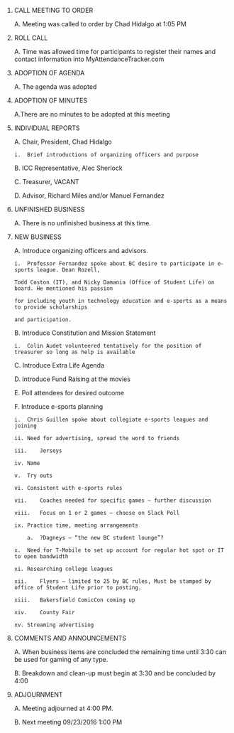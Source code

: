 1.	CALL MEETING TO ORDER

	A.	Meeting was called to order by Chad Hidalgo at 1:05 PM
	
2.	ROLL CALL 

	A.	Time was allowed time for participants to register their names and contact information into MyAttendanceTracker.com
	
3.	ADOPTION OF AGENDA 

	A.	The agenda was adopted
	
4.	ADOPTION OF MINUTES 

	A.There are no minutes to be adopted at this meeting

5.	INDIVIDUAL REPORTS 

	A.	Chair, President, Chad Hidalgo

		i.	Brief introductions of organizing officers and purpose

	B.	ICC Representative, Alec Sherlock

	C.	Treasurer, VACANT

	D.	Advisor, Richard Miles and/or Manuel Fernandez

6.	UNFINISHED BUSINESS 

	A.	There is no unfinished business at this time.

7.	NEW BUSINESS 

	A.	Introduce organizing officers and advisors.
	
		i.	Professor Fernandez spoke about BC desire to participate in e-sports league. Dean Rozell, 
		
		Todd Coston (IT), and Nicky Damania (Office of Student Life) on board. He mentioned his passion 
		
		for including youth in technology education and e-sports as a means to provide scholarships 
		
		and participation.
	
	B.	Introduce Constitution and Mission Statement
		
		i.	Colin Audet volunteered tentatively for the position of treasurer so long as help is available
	
	C.	Introduce Extra Life Agenda
	
	D.	Introduce Fund Raising at the movies
	
	E.	Poll attendees for desired outcome
	
	F.	Introduce e-sports planning
	
		i.	Chris Guillen spoke about collegiate e-sports leagues and joining
		
		ii.	Need for advertising, spread the word to friends
		
		iii.	Jerseys
		
		iv.	Name
		
		v.	Try outs 
		
		vi.	Consistent with e-sports rules
		
		vii.	Coaches needed for specific games – further discussion 
		
		viii.	Focus on 1 or 2 games – choose on Slack Poll
		
		ix.	Practice time, meeting arrangements
			
			a.	?Dagneys – “the new BC student lounge”?
		
		x.	Need for T-Mobile to set up account for regular hot spot or IT to open bandwidth
		
		xi.	Researching college leagues 
		
		xii.	Flyers – limited to 25 by BC rules, Must be stamped by office of Student Life prior to posting.
		
		xiii.	Bakersfield ComicCon coming up
		
		xiv.	County Fair 
		
		xv.	Streaming advertising
		
8.	COMMENTS AND ANNOUNCEMENTS 

	A. When business items are concluded the remaining time until 3:30 can be used for gaming of any type. 
	
	B. Breakdown and clean-up must begin at 3:30 and be concluded by 4:00

9. 	ADJOURNMENT 

	A.	Meeting adjourned at 4:00 PM. 

	B. Next meeting 09/23/2016 1:00 PM


